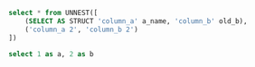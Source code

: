 ```sql
select * from UNNEST([
	(SELECT AS STRUCT 'column_a' a_name, 'column_b' old_b),
	('column_a 2', 'column_b 2')
])
```

```sql
select 1 as a, 2 as b
```

